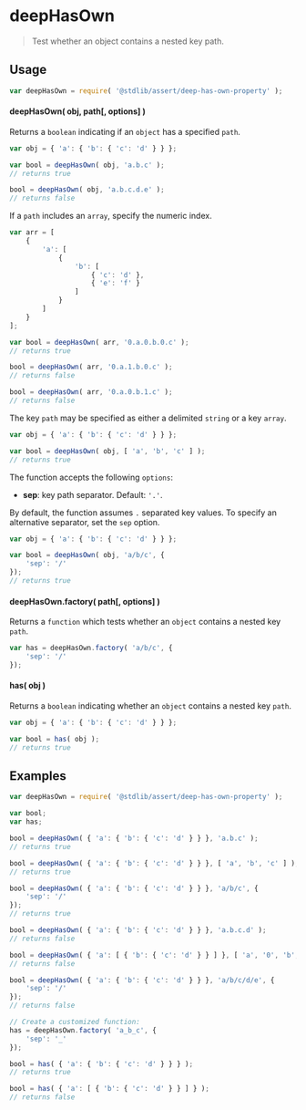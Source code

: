 # deepHasOwn

> Test whether an object contains a nested key path.

<section class="usage">

## Usage

```javascript
var deepHasOwn = require( '@stdlib/assert/deep-has-own-property' );
```

#### deepHasOwn( obj, path\[, options] )

Returns a `boolean` indicating if an `object` has a specified `path`.

<!-- eslint-disable object-curly-newline, object-curly-spacing -->

```javascript
var obj = { 'a': { 'b': { 'c': 'd' } } };

var bool = deepHasOwn( obj, 'a.b.c' );
// returns true

bool = deepHasOwn( obj, 'a.b.c.d.e' );
// returns false
```

If a `path` includes an `array`, specify the numeric index.

<!-- eslint-disable object-curly-newline, object-curly-spacing -->

```javascript
var arr = [
    {
        'a': [
            {
                'b': [
                    { 'c': 'd' },
                    { 'e': 'f' }
                ]
            }
        ]
    }
];

var bool = deepHasOwn( arr, '0.a.0.b.0.c' );
// returns true

bool = deepHasOwn( arr, '0.a.1.b.0.c' );
// returns false

bool = deepHasOwn( arr, '0.a.0.b.1.c' );
// returns false
```

The key `path` may be specified as either a delimited `string` or a key `array`.

<!-- eslint-disable object-curly-newline, object-curly-spacing -->

```javascript
var obj = { 'a': { 'b': { 'c': 'd' } } };

var bool = deepHasOwn( obj, [ 'a', 'b', 'c' ] );
// returns true
```

The function accepts the following `options`:

-   **sep**: key path separator. Default: `'.'`.

By default, the function assumes `.` separated key values. To specify an alternative separator, set the `sep` option.

<!-- eslint-disable object-curly-newline, object-curly-spacing -->

```javascript
var obj = { 'a': { 'b': { 'c': 'd' } } };

var bool = deepHasOwn( obj, 'a/b/c', {
    'sep': '/'
});
// returns true
```

#### deepHasOwn.factory( path\[, options] )

Returns a `function` which tests whether an `object` contains a nested key `path`.

```javascript
var has = deepHasOwn.factory( 'a/b/c', {
    'sep': '/'
});
```

#### has( obj )

Returns a `boolean` indicating whether an `object` contains a nested key `path`.

<!-- eslint-disable object-curly-newline, object-curly-spacing -->

```javascript
var obj = { 'a': { 'b': { 'c': 'd' } } };

var bool = has( obj );
// returns true
```

</section>

<!-- /.usage -->

<section class="examples">

## Examples

<!-- eslint-disable object-curly-newline, object-curly-spacing -->

```javascript
var deepHasOwn = require( '@stdlib/assert/deep-has-own-property' );

var bool;
var has;

bool = deepHasOwn( { 'a': { 'b': { 'c': 'd' } } }, 'a.b.c' );
// returns true

bool = deepHasOwn( { 'a': { 'b': { 'c': 'd' } } }, [ 'a', 'b', 'c' ] );
// returns true

bool = deepHasOwn( { 'a': { 'b': { 'c': 'd' } } }, 'a/b/c', {
    'sep': '/'
});
// returns true

bool = deepHasOwn( { 'a': { 'b': { 'c': 'd' } } }, 'a.b.c.d' );
// returns false

bool = deepHasOwn( { 'a': [ { 'b': { 'c': 'd' } } ] }, [ 'a', '0', 'b', 'c', 'd' ] );
// returns false

bool = deepHasOwn( { 'a': { 'b': { 'c': 'd' } } }, 'a/b/c/d/e', {
    'sep': '/'
});
// returns false

// Create a customized function:
has = deepHasOwn.factory( 'a_b_c', {
    'sep': '_'
});

bool = has( { 'a': { 'b': { 'c': 'd' } } } );
// returns true

bool = has( { 'a': [ { 'b': { 'c': 'd' } } ] } );
// returns false
```

</section>

<!-- /.examples -->

<section class="links">

</section>

<!-- /.links -->
